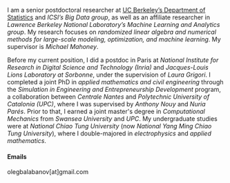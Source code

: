 I am a senior postdoctoral researcher at [UC Berkeley’s Department of Statistics](https://statistics.berkeley.edu/) and *ICSI’s Big Data group*, as well as an affiliate researcher in *Lawrence Berkeley National Laboratory’s Machine Learning and Analytics group*. My research focuses on *randomized linear algebra and numerical methods for large-scale modeling, optimization, and machine learning*. My supervisor is *Michael Mahoney*.

Before my current position, I did a postdoc in Paris at *National Institute for Research in Digital Science and Technology (Inria)* and *Jacques-Louis Lions Laboratory at Sorbonne*, under the supervision of *Laura Grigori*. I completed a joint PhD in *applied mathematics and civil engineering* through the *Simulation in Engineering and Entrepreneurship Development* program, a collaboration between *Centrale Nantes* and *Polytechnic University of Catalonia (UPC)*, where I was supervised by *Anthony Nouy* and *Nuria Parés*. Prior to that, I earned a joint master's degree in *Computational Mechanics* from *Swansea University* and *UPC*. My undergraduate studies were at *National Chiao Tung University* (now *National Yang Ming Chiao Tung University*), where I double-majored in *electrophysics* and *applied mathematics*.


#### Emails
olegbalabanov[at]gmail.com


